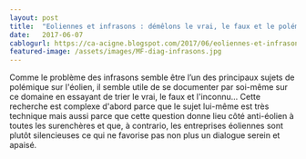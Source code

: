 ```yaml
---
layout: post
title:  "Eoliennes et infrasons : démêlons le vrai, le faux et le polémique..."
date:   2017-06-07
cablogurl: https://ca-acigne.blogspot.com/2017/06/eoliennes-et-infrasons-demelons-le-vrai.html
featured-image: /assets/images/MF-diag-infrasons.jpg
---
```


Comme le problème des infrasons semble être l’un des principaux sujets de polémique sur l'éolien, il semble utile de se documenter par soi-même sur ce domaine en essayant de trier le vrai, le faux et l'inconnu... Cette recherche est complexe d'abord parce que le sujet lui-même est très technique mais aussi parce que cette question donne lieu côté anti-éolien à toutes les surenchères et que, à contrario, les entreprises éoliennes sont plutôt silencieuses ce qui ne favorise pas non plus un dialogue serein et apaisé.